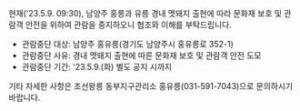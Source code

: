현재('23.5.9. 09:30), 남양주 홍릉과 유릉 경내 멧돼지 출현에 따라 문화재 보호 및 관람객 안전을 위하여 관람을 중지하오니 협조와 이해를 부탁드립니다.

- 관람중단 대상: 남양주 홍유릉(경기도 남양주시 홍유릉로 352-1)
- 관람중단 사유: 경내 멧돼지 출현에 따른 문화재 보호 및 관람객 안전 도모
- 관람중단 기간: '23.5.9.(화) 별도 공지 시까지

기타 자세한 사항은 조선왕릉 동부지구관리소 홍유릉(031-591-7043)으로 문의하시기 바랍니다.